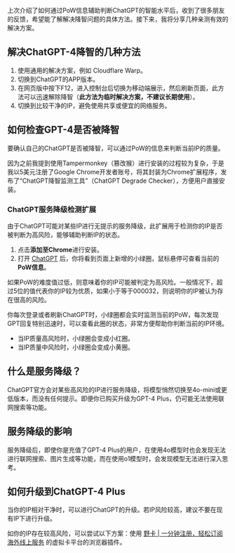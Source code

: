 上次介绍了如何通过PoW信息辅助判断ChatGPT的智能水平后，收到了很多朋友的反馈，希望能了解解决降智问题的具体方法。接下来，我将分享几种亲测有效的解决方案。

## 解决ChatGPT-4降智的几种方法

1. 使用通用的解决方案，例如 Cloudflare Warp。
2. 切换到ChatGPT的APP版本。
3. 在网页版中按下F12，进入控制台后切换为移动端展示，然后刷新页面，此方法可以迅速解除降智（**此方法为临时解决方案，不建议长期使用**）。
4. 切换到比较干净的IP，避免使用共享或便宜的网络服务。

## 如何检查GPT-4是否被降智

要确认自己的ChatGPT是否被降智，可以通过PoW的信息来判断当前IP的质量。

因为之前我提到使用Tampermonkey（篡改猴）进行安装的过程较为复杂，于是我以5美元注册了Google Chrome开发者账号，将其封装为Chrome扩展程序，发布了“ChatGPT降智监测工具”（ChatGPT Degrade Checker），方便用户直接安装。

### ChatGPT服务降级检测扩展

由于ChatGPT可能对某些IP进行无提示的服务降级，此扩展用于检测你的IP是否被判断为高风险，能够辅助判断IP的状态。

1. 点击**添加至Chrome**进行安装。
2. 打开 [ChatGPT](https://chatgpt.com/) 后，你将看到页面上新增的小绿圈，鼠标悬停可查看当前的**PoW信息**。

如果PoW的难度值过低，则意味着你的IP可能被判定为高风险。一般情况下，超过5位的值代表你的IP较为优质，如果小于等于000032，则说明你的IP被认为存在很高的风险。

你每次登录或者刷新ChatGPT时，小绿圈都会实时监测当前的PoW，每次发现GPT回复特别迅速时，可以查看此圈的状态，非常方便帮助你判断当前的IP环境。

- 当IP质量高风险时，小绿圈会变成小红圈。
- 当IP质量中风险时，小绿圈会变成小黄圈。

## 什么是服务降级？

ChatGPT官方会对某些高风险的IP进行服务降级，将模型悄然切换至4o-mini或更低版本，而没有任何提示。即便你已购买升级为GPT-4 Plus，仍可能无法使用联网搜索等功能。

## 服务降级的影响

服务降级后，即使你是充值了GPT-4 Plus的用户，在使用4o模型时也会发现无法进行联网搜索、图片生成等功能，而在使用o1模型时，会发现模型无法进行深入思考。

## 如何升级到ChatGPT-4 Plus

当你的IP相对干净时，可以进行ChatGPT的升级。若IP风险较高，建议不要在现有IP下进行升级。

如你的IP存在较高风险，可以尝试以下方案：使用 [野卡 | 一分钟注册，轻松订阅海外线上服务](https://bit.ly/bewildcard) 的虚拟卡平台的浏览器插件。